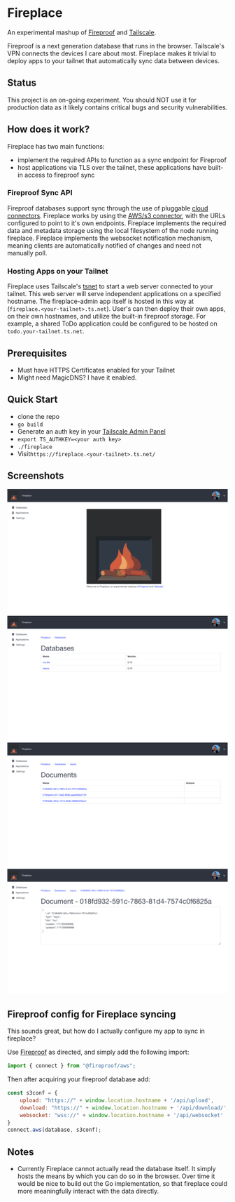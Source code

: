 # Fireplace
An experimental mashup of [Fireproof](https://fireproof.storage/) and [Tailscale](https://tailscale.com/).

Fireproof is a next generation database that runs in the browser. 
Tailscale's VPN connects the devices I care about most.
Fireplace makes it trivial to deploy apps to your tailnet that automatically sync data between devices.

## Status

This project is an on-going experiment.
You should NOT use it for production data as it likely contains critical bugs and security vulnerabilities.

## How does it work?

Fireplace has two main functions:
- implement the required APIs to function as a sync endpoint for Fireproof
- host applications via TLS over the tailnet, these applications have built-in access to fireproof sync

### Fireproof Sync API
Fireproof databases support sync through the use of pluggable [cloud connectors](https://use-fireproof.com/docs/database-api/sync#configuring-a-cloud-connector).
Fireplace works by using the [AWS/s3 connector](https://www.npmjs.com/package/@fireproof/aws), with the URLs configured to point to it's own endpoints.
Fireplace implements the required data and metadata storage using the local filesystem of the node running fireplace.
Fireplace implements the websocket notification mechanism, meaning clients are automatically notified of changes and need not manually poll.

### Hosting Apps on your Tailnet

Fireplace uses Tailscale's [tsnet](https://tailscale.com/kb/1244/tsnet) to start a web server connected to your tailnet.
This web server will serve independent applications on a specified hostname.
The fireplace-admin app itself is hosted in this way at (`fireplace.<your-tailnet>.ts.net`).
User's can then deploy their own apps, on their own hostnames, and utilize the built-in fireproof storage.
For example, a shared ToDo application could be configured to be hosted on `todo.your-tailnet.ts.net`.

## Prerequisites

- Must have HTTPS Certificates enabled for your Tailnet
- Might need MagicDNS?  I have it enabled.

## Quick Start

- clone the repo
- `go build`
- Generate an auth key in your [Tailscale Admin Panel](https://login.tailscale.com/admin/settings/keys)
- `export TS_AUTHKEY=<your auth key>`
- `./fireplace`
- Visit`https://fireplace.<your-tailnet>.ts.net/`

## Screenshots

![](docs/fireplace-admin-home.png)
![](docs/fireplace-admin-databases.png)
![](docs/fireplace-admin-database.png)
![](docs/fireplace-admin-doc.png)

## Fireproof config for Fireplace syncing

This sounds great, but how do I actually configure my app to sync in fireplace?

Use [Fireproof](https://fireproof.storage/) as directed, and simply add the following import:

```javascript
import { connect } from "@fireproof/aws";
```

Then after acquiring your fireproof database add:

```javascript
const s3conf = {
    upload: "https://" + window.location.hostname + '/api/upload',
    download: "https://" + window.location.hostname + '/api/download/',
    websocket: "wss://" + window.location.hostname + '/api/websocket'
}
connect.aws(database, s3conf);
```

## Notes

- Currently Fireplace cannot actually read the database itself.  It simply hosts the means by which you can do so in the browser.  Over time it would be nice to build out the Go implementation, so that fireplace could more meaningfully interact with the data directly.